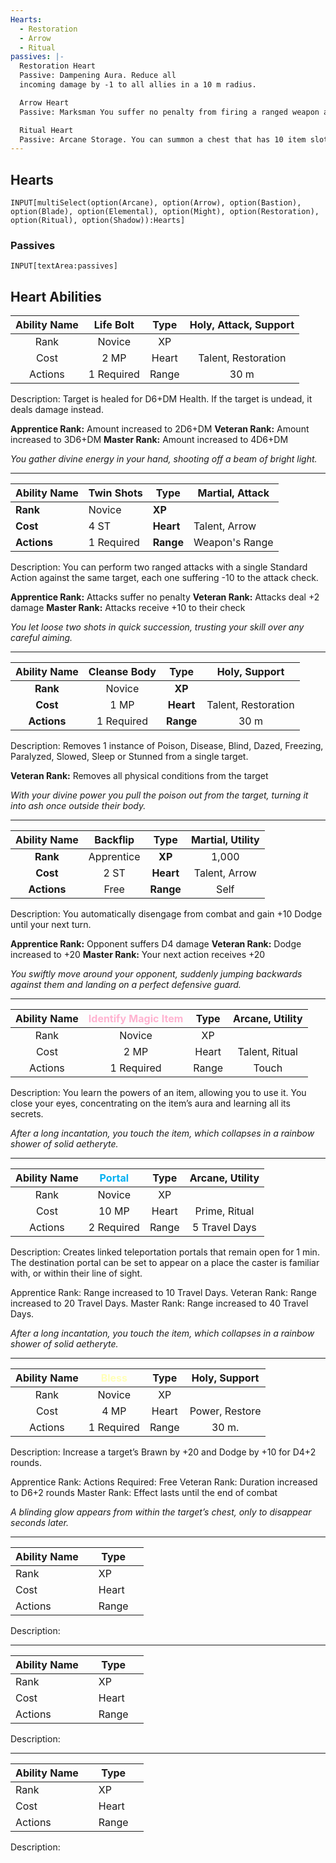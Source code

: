 ```yaml
---
Hearts:
  - Restoration
  - Arrow
  - Ritual
passives: |-
  Restoration Heart
  Passive: Dampening Aura. Reduce all 
  incoming damage by -1 to all allies in a 10 m radius.

  Arrow Heart
  Passive: Marksman You suffer no penalty from firing a ranged weapon at melee range. Increase the range of your equipped ranged weapons by +50 m.

  Ritual Heart
  Passive: Arcane Storage. You can summon a chest that has 10 item slots. This power gains +10 item slots per rank.
---
```

## Hearts
```meta-bind
INPUT[multiSelect(option(Arcane), option(Arrow), option(Bastion), option(Blade), option(Elemental), option(Might), option(Restoration), option(Ritual), option(Shadow)):Hearts]
```
### Passives
`INPUT[textArea:passives]`

## Heart Abilities

| Ability Name | Life Bolt  | Type  | Holy, Attack, Support |
|:------------:|:----------:|:-----:|:---------------------:|
|     Rank     |   Novice   |  XP   |                       |
|     Cost     |    2 MP    | Heart |  Talent, Restoration  |
|   Actions    | 1 Required | Range |         30 m          |
Description: Target is healed for D6+DM Health. If the target is undead, it deals damage instead.

**Apprentice Rank:** Amount increased to 2D6+DM 
**Veteran Rank:** Amount increased to 3D6+DM 
**Master Rank:** Amount increased to 4D6+DM

*You gather divine energy in your hand, shooting off a beam of bright light.*

---


| **Ability Name** | Twin Shots | **Type**  | Martial, Attack |
| ---------------- | ---------- | --------- | --------------- |
| **Rank**         | Novice     | **XP**    |                 |
| **Cost**         | 4 ST       | **Heart** | Talent, Arrow   |
| **Actions**      | 1 Required | **Range** | Weapon's Range  |
Description: You can perform two ranged attacks with a single Standard Action against the same target, each one suffering -10 to the attack check.

**Apprentice Rank:** Attacks suffer no penalty
**Veteran Rank:** Attacks deal +2 damage
**Master Rank:** Attacks receive +10 to their check

*You let loose two shots in quick succession, trusting your skill over any careful aiming.*


---

| **Ability Name** | Cleanse Body | **Type**  |    Holy, Support    |
| :--------------: | :----------: | :-------: | :-----------------: |
|     **Rank**     |    Novice    |  **XP**   |                     |
|     **Cost**     |     1 MP     | **Heart** | Talent, Restoration |
|   **Actions**    |  1 Required  | **Range** |        30 m         |
Description: Removes 1 instance of Poison, Disease, 
Blind, Dazed, Freezing, Paralyzed, Slowed, Sleep or Stunned from a single target.

**Veteran Rank:** Removes all physical conditions from the target

*With your divine power you pull the poison out from the target, turning it into ash once outside their body.*


---

| **Ability Name** |  Backflip  | **Type**  | Martial, Utility |
|:----------------:|:----------:|:---------:|:----------------:|
|     **Rank**     | Apprentice |  **XP**   |      1,000       |
|     **Cost**     |    2 ST    | **Heart** |  Talent, Arrow   |
|   **Actions**    |    Free    | **Range** |       Self       |
Description: You automatically disengage from combat and gain +10 Dodge until your next turn.

**Apprentice Rank:** Opponent suffers D4 damage 
**Veteran Rank:**  Dodge increased to +20
**Master Rank:** Your next action receives +20

*You swiftly move around your opponent, suddenly jumping backwards against them and landing on a perfect defensive guard.*

---

| Ability Name | <span style="color:rgb(255, 178, 208)">Identify Magic Item</span> | Type  | Arcane, Utility |
| :----------: | :---------------------------------------------------------------: | :---: | :-------------: |
|     Rank     |                              Novice                               |  XP   |                 |
|     Cost     |                               2 MP                                | Heart | Talent, Ritual  |
|   Actions    |                            1 Required                             | Range |      Touch      |
Description: You learn the powers of an item, allowing you to use it. You close your eyes, concentrating on the item’s aura and learning all its secrets.

*After a long incantation, you touch the item, which collapses in a rainbow shower of solid aetheryte.*

---

| Ability Name | <span style="color:rgb(0, 176, 240)">Portal</span> | Type  | Arcane, Utility |
| :----------: | :------------------------------------------------: | :---: | :-------------: |
|     Rank     |                       Novice                       |  XP   |                 |
|     Cost     |                       10 MP                        | Heart |  Prime, Ritual  |
|   Actions    |                     2 Required                     | Range |  5 Travel Days  |
Description: Creates linked teleportation portals that remain open for 1 min. The destination portal can be set to appear on a place the caster is familiar with, or within their line of sight. 

Apprentice Rank: Range increased to 10 Travel Days. 
Veteran Rank: Range increased to 20 Travel Days. 
Master Rank: Range increased to 40 Travel Days. 

*After a long incantation, you touch the item, which collapses in a rainbow shower of solid aetheryte.*


---

| Ability Name | <span style="color:rgb(255, 255, 184)">Bless</span> | Type  | Holy, Support  |
| :----------: | :-------------------------------------------------: | :---: | :------------: |
|     Rank     |                       Novice                        |  XP   |                |
|     Cost     |                        4 MP                         | Heart | Power, Restore |
|   Actions    |                     1 Required                      | Range |     30 m.      |
Description: Increase a target’s Brawn by +20 and Dodge by +10 for D4+2 rounds. 

Apprentice Rank: Actions Required: Free
Veteran Rank: Duration increased to D6+2 rounds
Master Rank: Effect lasts until the end of combat

*A blinding glow appears from within the target’s chest, only to
disappear seconds later.*

---

| Ability Name |     | Type  |     |
| ------------ | --- | ----- | --- |
| Rank         |     | XP    |     |
| Cost         |     | Heart |     |
| Actions      |     | Range |     |
Description:


---

| Ability Name |     | Type  |     |
| ------------ | --- | ----- | --- |
| Rank         |     | XP    |     |
| Cost         |     | Heart |     |
| Actions      |     | Range |     |
Description:



---


| Ability Name |     | Type  |     |
| ------------ | --- | ----- | --- |
| Rank         |     | XP    |     |
| Cost         |     | Heart |     |
| Actions      |     | Range |     |
Description:
